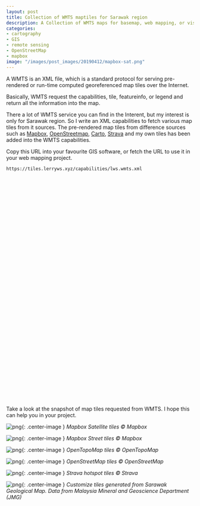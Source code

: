```yaml
---
layout: post
title: Collection of WMTS maptiles for Sarawak region
description: A Collection of WMTS maps for basemap, web mapping, or visualization project.
categories:
- cartography
- GIS
- remote sensing
- OpenStreetMap
- mapbox
image: "/images/post_images/20190412/mapbox-sat.png"
---
```


A WMTS is an XML file, which is a standard protocol for serving pre-rendered or run-time computed georeferenced map tiles over the Internet.

Basically, WMTS request the capabilities, tile, featureinfo, or legend and return all the information into the map.

There a lot of WMTS service you can find in the Interent, but my interest is only for Sarawak region. So I write an XML capabilities to fetch various map tiles from it sources. The pre-rendered map tiles from difference sources such as [Mapbox](https://www.mapbox.com/), [OpenStreetmap](www.openstreetmap.org), [Carto](https://carto.com/), [Strava](https://www.strava.com/) and my own tiles has been added into the WMTS capabilities.

Copy this URL into your favourite GIS software, or fetch the URL to use it in your web mapping project.

```
https://tiles.lerryws.xyz/capabilities/lws.wmts.xml
```

<div id='map' style="width: 100%; height: 600px;"></div>

<link rel="stylesheet" href="/css/leaflet.css">
<script type="text/javascript" src="../js/leaflet.js"></script>
<script src="https://rawgithub.com/mylen/leaflet.TileLayer.WMTS/master/leaflet-tilelayer-wmts.js"></script>

<script>
  var mapbox_sat = L.tileLayer('https://a.tiles.mapbox.com/v3/brightrain.map-bpwe9yas/{z}/{x}/{y}.png', {
    	maxZoom: 19,
    	attribution: '© <a href="https://www.mapbox.com/about/maps/">Mapbox</a> © <a href="http://www.openstreetmap.org/copyright">OpenStreetMap</a>'
    }),
  OpenTopoMap = L.tileLayer('https://{s}.tile.opentopomap.org/{z}/{x}/{y}.png', {
  	maxZoom: 19,
  	attribution: 'Map data: &copy; <a href="https://www.openstreetmap.org/copyright">OpenStreetMap</a> contributors, <a href="http://viewfinderpanoramas.org">SRTM</a> | Map style: &copy; <a href="https://opentopomap.org">OpenTopoMap</a> (<a href="https://creativecommons.org/licenses/by-sa/3.0/">CC-BY-SA</a>)'
    }),
  geomap = L.tileLayer('https://tiles.lerryws.xyz/sarawak_geological_map/{z}/{x}/{y}.png', {
    attribution: 'LWS'
    });

  var corner1  = L.latLng(-0.04073073, 108.99437294),
    corner2  = L.latLng(5.75707846, 115.89948784);
  var bounds = L.latLngBounds(corner1, corner2 );

  var map = L.map('map', {
      center: [2.750239, 112.996826],
      maxBounds: bounds,
      zoom: 8,
      maxZoom: 19,
      minZoom: 8,
      layers: [mapbox_sat, OpenTopoMap, geomap]
  });

  map.fitBounds([
      [-0.04073073, 108.99437294],
      [5.75707846, 115.89948784]
  ]);

  var baseMaps = {
      "Mapbox Satellite": mapbox_sat,
      "OpenTopoMap": OpenTopoMap,
      "Geology map": geomap,
  };

  L.control.layers(baseMaps, {}, {collapsed: false}).addTo(map);
</script>

Take a look at the snapshot of map tiles requested from WMTS. I hope this can help you in your project.

![png](../images/post_images/20190412/mapbox-sat.png){: .center-image }
*Mapbox Satellite tiles ©️ Mapbox*

![png](../images/post_images/20190412/mapbox-street.png){: .center-image }
*Mapbox Street tiles ©️ Mapbox*

![png](../images/post_images/20190412/opentopomap.png){: .center-image }
*OpenTopoMap tiles ©️ OpenTopoMap*

![png](../images/post_images/20190412/osm.png){: .center-image }
*OpenStreetMap tiles ©️ OpenStreetMap*

![png](../images/post_images/20190412/strava.png){: .center-image }
*Strava hotspot tiles ©️ Strava*

![png](../images/post_images/20190412/swak-geo.png){: .center-image }
*Customize tiles generated from Sarawak Geological Map. Data from Malaysia Mineral and Geoscience Department (JMG)*
